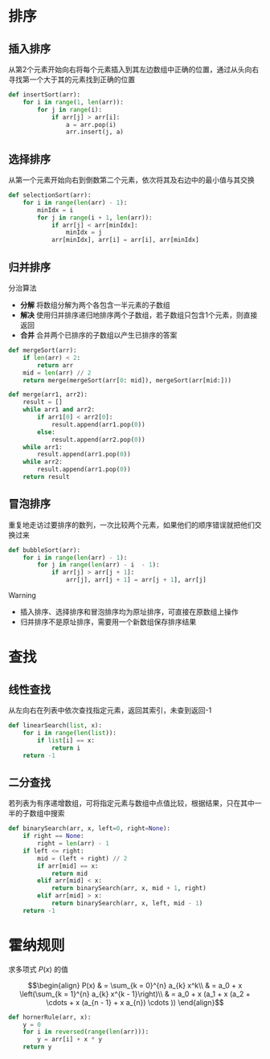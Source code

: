# 排序
## 插入排序
从第2个元素开始向右将每个元素插入到其左边数组中正确的位置，通过从头向右寻找第一个大于其的元素找到正确的位置
```python
def insertSort(arr):
    for i in range(1, len(arr)):
        for j in range(i):
            if arr[j] > arr[i]:
                a = arr.pop(i)
                arr.insert(j, a)
```

## 选择排序
从第一个元素开始向右到倒数第二个元素，依次将其及右边中的最小值与其交换
```python
def selectionSort(arr):
    for i in range(len(arr) - 1):
        minIdx = i
        for j in range(i + 1, len(arr)):
            if arr[j] < arr[minIdx]:
                minIdx = j
            arr[minIdx], arr[i] = arr[i], arr[minIdx]
```

## 归并排序
分治算法
- **分解**    将数组分解为两个各包含一半元素的子数组
- **解决**    使用归并排序递归地排序两个子数组，若子数组只包含1个元素，则直接返回
- **合并**    合并两个已排序的子数组以产生已排序的答案
```python
def mergeSort(arr):
    if len(arr) < 2:
        return arr
    mid = len(arr) // 2
    return merge(mergeSort(arr[0: mid]), mergeSort(arr[mid:]))

def merge(arr1, arr2):
    result = []
    while arr1 and arr2:
        if arr1[0] < arr2[0]:
            result.append(arr1.pop(0))
        else:
            result.append(arr2.pop(0))
    while arr1:
        result.append(arr1.pop(0))
    while arr2:
        result.append(arr1.pop(0))
    return result
```

## 冒泡排序
重复地走访过要排序的数列，一次比较两个元素，如果他们的顺序错误就把他们交换过来
```python
def bubbleSort(arr):
    for i in range(len(arr) - 1):
        for j in range(len(arr) - i  - 1):
            if arr[j] > arr[j + 1]:
                arr[j], arr[j + 1] = arr[j + 1], arr[j]
```

> [!WARNING]
> - 插入排序、选择排序和冒泡排序均为原址排序，可直接在原数组上操作
> - 归并排序不是原址排序，需要用一个新数组保存排序结果

# 查找
## 线性查找
从左向右在列表中依次查找指定元素，返回其索引，未查到返回-1
```python
def linearSearch(list, x):
    for i in range(len(list)):
        if list[i] == x:
            return i
    return -1
```

## 二分查找
若列表为有序递增数组，可将指定元素与数组中点值比较，根据结果，只在其中一半的子数组中搜索
```python
def binarySearch(arr, x, left=0, right=None):
    if right == None:
        right = len(arr) - 1
    if left <= right: 
        mid = (left + right) // 2
        if arr[mid] == x:
            return mid
        elif arr[mid] < x:
            return binarySearch(arr, x, mid + 1, right)
        elif arr[mid] > x:
            return binarySearch(arr, x, left, mid - 1)
    return -1 
```

# 霍纳规则
求多项式 $P(x)$ 的值
```math
\begin{align}
P(x) & = \sum_{k = 0}^{n} a_{k} x^k\\
     & = a_0 + x \left(\sum_{k = 1}^{n} a_{k} x^{k - 1}\right)\\
     & = a_0 + x (a_1 + x (a_2 + \cdots + x (a_{n - 1} + x a_{n}) \cdots ))
\end{align}
```
```python
def hornerRule(arr, x):
    y = 0
    for i in reversed(range(len(arr))):
        y = arr[i] + x * y
    return y
```

